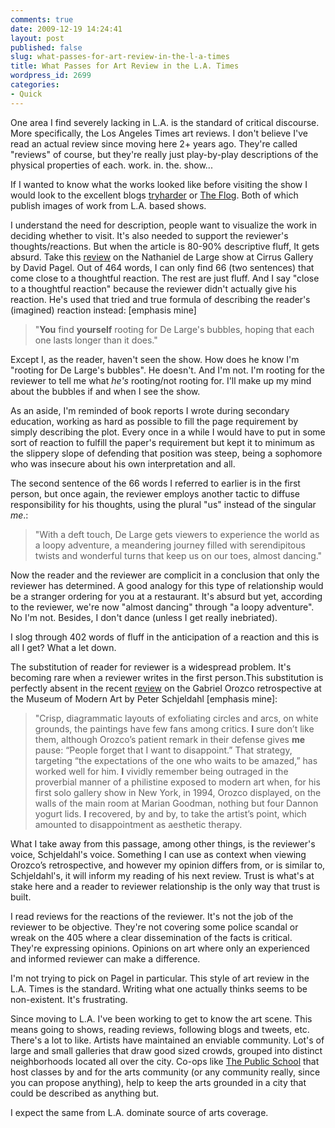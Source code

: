 ```yaml
---
comments: true
date: 2009-12-19 14:24:41
layout: post
published: false
slug: what-passes-for-art-review-in-the-l-a-times
title: What Passes for Art Review in the L.A. Times
wordpress_id: 2699
categories:
- Quick
---
```


One area I find severely lacking in L.A. is the standard of critical discourse. More specifically, the Los Angeles Times art reviews. I don't believe I've read an actual review since moving here 2+ years ago. They're called "reviews" of course, but they're really just play-by-play descriptions of the physical properties of each. work. in. the. show...

If I wanted to know what the works looked like before visiting the show I would look to the excellent blogs [tryharder](http://try-har-der.blogspot.com/) or [The Flog](http://the-flog.com/). Both of which publish images of work from L.A. based shows.

I understand the need for description, people want to visualize the work in deciding whether to visit. It's also needed to support the reviewer's thoughts/reactions. But when the article is 80-90% descriptive fluff, It gets absurd. Take this [review](http://latimesblogs.latimes.com/culturemonster/2009/12/art-review-nathaniel-de-large-at-cirrus-gallery.html) on the Nathaniel de Large show at Cirrus Gallery by David Pagel. Out of 464 words, I can only find 66 (two sentences) that come close to a thoughtful reaction. The rest are just fluff. And I say "close to a thoughtful reaction" because the reviewer didn't actually give his reaction. He's used that tried and true formula of describing the reader's (imagined) reaction instead: \[emphasis mine\]

> "**You** find **yourself** rooting for De Large's bubbles, hoping that each one lasts longer than it does."

Except I, as the reader, haven't seen the show. How does he know I'm "rooting for De Large's bubbles". He doesn't. And I'm not. I'm rooting for the reviewer to tell me what _he's_ rooting/not rooting for. I'll make up my mind about the bubbles if and when I see the show.

As an aside, I'm reminded of book reports I wrote during secondary education, working as hard as possible to fill the page requirement by simply describing the plot. Every once in a while I would have to put in some sort of reaction to fulfill the paper's requirement but kept it to minimum as the slippery slope of defending that position was steep, being a sophomore who was insecure about his own interpretation and all.

The second sentence of the 66 words I referred to earlier is in the first person, but once again, the reviewer employs another tactic to diffuse responsibility for his thoughts, using the plural "us" instead of the singular _me_.:

> "With a deft touch, De Large gets viewers to experience the world as a loopy adventure, a meandering journey filled with serendipitous twists and wonderful turns that keep us on our toes, almost dancing."

Now the reader and the reviewer are complicit in a conclusion that only the reviewer has determined. A good analogy for this type of relationship would be a stranger ordering for you at a restaurant. It's absurd but yet, according to the reviewer, we're now "almost dancing" through "a loopy adventure". No I'm not. Besides, I don't dance (unless I get really inebriated).

I slog through 402 words of fluff in the anticipation of a reaction and this is all I get? What a let down.

The substitution of reader for reviewer is a widespread problem. It's becoming rare when a reviewer writes in the first person.This substitution is perfectly absent in the recent [review](http://www.newyorker.com/arts/critics/artworld/2009/12/21/091221craw_artworld_schjeldahl#ixzz0a63WnxYH) on the Gabriel Orozco retrospective at the Museum of Modern Art by Peter Schjeldahl \[emphasis mine\]:

> "Crisp, diagrammatic layouts of exfoliating circles and arcs, on white grounds, the paintings have few fans among critics. **I** sure don’t like them, although Orozco’s patient remark in their defense gives **me** pause: “People forget that I want to disappoint.” That strategy, targeting “the expectations of the one who waits to be amazed,” has worked well for him. **I** vividly remember being outraged in the proverbial manner of a philistine exposed to modern art when, for his first solo gallery show in New York, in 1994, Orozco displayed, on the walls of the main room at Marian Goodman, nothing but four Dannon yogurt lids. **I** recovered, by and by, to take the artist’s point, which amounted to disappointment as aesthetic therapy.

What I take away from this passage, among other things, is the reviewer's voice, Schjeldahl's voice. Something I can use as context when viewing Orozco’s retrospective, and however my opinion differs from, or is similar to, Schjeldahl's, it will inform my reading of his next review. Trust is what's at stake here and a reader to reviewer relationship is the only way that trust is built.

I read reviews for the reactions of the reviewer. It's not the job of the reviewer to be objective. They're not covering some police scandal or wreak on the 405 where a clear dissemination of the facts is critical. They're expressing opinions. Opinions on art where only an experienced and informed reviewer can make a difference.

I'm not trying to pick on Pagel in particular. This style of art review in the L.A. Times is the standard. Writing what one actually thinks seems to be non-existent. It's frustrating.

Since moving to L.A. I've been working to get to know the art scene. This means going to shows, reading reviews, following blogs and tweets, etc. There's a lot to like. Artists have maintained an enviable community. Lot's of large and small galleries that draw good sized crowds, grouped into distinct neighborhoods located all over the city. Co-ops like [The Public School](http://la.thepublicschool.org/home) that host classes by and for the arts community (or any community really, since you can propose anything), help to keep the arts grounded in a city that could be described as anything but.

I expect the same from L.A. dominate source of arts coverage.
